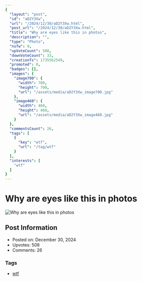 ```yaml
---
{
  "layout": "post",
  "id": "aD2Y3Xw",
  "url": "/2024/12/30/aD2Y3Xw.html",
  "post_url": "/2024/12/30/aD2Y3Xw.html",
  "title": "Why are eyes like this in photos",
  "description": "",
  "type": "Photo",
  "nsfw": 0,
  "upVoteCount": 508,
  "downVoteCount": 33,
  "creationTs": 1735562549,
  "promoted": 0,
  "badges": [],
  "images": {
    "image700": {
      "width": 700,
      "height": 700,
      "url": "/assets/media/aD2Y3Xw_image700.jpg"
    },
    "image460": {
      "width": 460,
      "height": 460,
      "url": "/assets/media/aD2Y3Xw_image460.jpg"
    }
  },
  "commentsCount": 26,
  "tags": [
    {
      "key": "wtf",
      "url": "/tag/wtf"
    }
  ],
  "interests": [
    "wtf"
  ]
}
---
```


# Why are eyes like this in photos

![Why are eyes like this in photos](/assets/media/aD2Y3Xw_image700.jpg)

## Post Information

- Posted on: December 30, 2024
- Upvotes: 508
- Comments: 26

### Tags

- [wtf](/tag/wtf)
